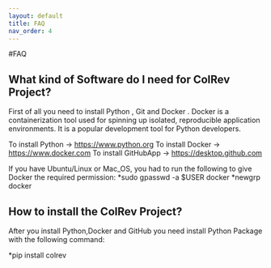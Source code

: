 ```yaml
--- 
layout: default
title: FAQ
nav_order: 4
--- 
```


#FAQ

## What kind of Software do I need for ColRev Project?

First of all you need to install Python , Git and Docker .
Docker is a containerization tool used for spinning up isolated, reproducible application environments. It is a popular development tool for Python developers. 

To install Python -> https://www.python.org
To install Docker -> https://www.docker.com
To install GitHubApp -> https://desktop.github.com

If you have Ubuntu/Linux or Mac_OS, you had to run the following to give Docker the required permission:
 *sudo gpasswd -a $USER docker
 *newgrp docker
 


## How to install the ColRev Project?
After you install Python,Docker and GitHub you need install Python Package with the following command:

*pip install colrev 




